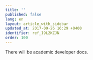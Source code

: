 ```yaml
---
title: ''
published: false
lang: en
layout: article_with_sidebar
updated_at: 2017-09-26 16:29 +0400
identifier: ref_I9L2KZJN
order: 100
---
```


There will be academic developer docs.